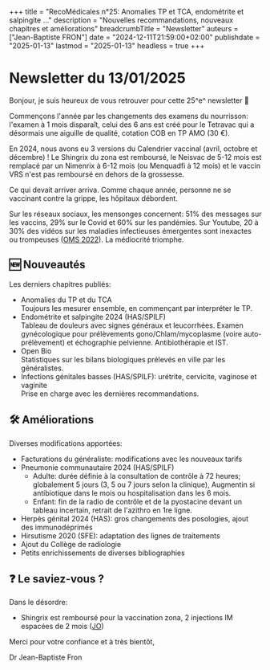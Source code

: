 +++
title = "RecoMédicales n°25: Anomalies TP et TCA, endométrite et salpingite ..."
description = "Nouvelles recommandations, nouveaux chapitres et améliorations"
breadcrumbTitle = "Newsletter"
auteurs = ["Jean-Baptiste FRON"]
date = "2024-12-11T21:59:00+02:00"
publishdate = "2025-01-13"
lastmod = "2025-01-13"
headless = true
+++

# Newsletter du 13/01/2025

Bonjour, je suis heureux de vous retrouver pour cette 25^e^ newsletter 📰

Commençons l'année par les changements des examens du nourrisson: l'examen à 1 mois disparaît, celui des 6 ans est créé pour le Tetravac qui a désormais une aiguille de qualité, cotation COB en TP AMO (30 €).

En 2024, nous avons eu 3 versions du Calendrier vaccinal (avril, octobre et décembre) ! Le Shingrix du zona est remboursé, le Neisvac de 5-12 mois est remplacé par un Nimenrix à 6-12 mois (ou Menquadfi à 12 mois) et le vaccin VRS n'est pas remboursé en dehors de la grossesse.

Ce qui devait arriver arriva. Comme chaque année, personne ne se vaccinant contre la grippe, les hôpitaux débordent.

Sur les réseaux sociaux, les mensonges concernent: 51% des messages sur les vaccins, 29% sur le Covid et 60% sur les pandémies. Sur Youtube, 20 à 30% des vidéos sur les maladies infectieuses émergentes sont inexactes ou trompeuses ([OMS 2022](https://www.who.int/europe/fr/news/item/01-09-2022-infodemics-and-misinformation-negatively-affect-people-s-health-behaviours--new-who-review-finds)). La médiocrité triomphe.

## 🆕 Nouveautés

Les derniers chapitres publiés:

- Anomalies du TP et du TCA  
  Toujours les mesurer ensemble, en commençant par interpréter le TP.
- Endométrite et salpingite 2024 (HAS/SPILF)  
  Tableau de douleurs avec signes généraux et leucorrhées. Examen gynécologique pour prélèvements gono/Chlam/mycoplasme (voire auto-prélèvement) et échographie pelvienne. Antibiothérapie et IST.
- Open Bio  
  Statistiques sur les bilans biologiques prélevés en ville par les généralistes.
- Infections génitales basses (HAS/SPILF): urétrite, cervicite, vaginose et vaginite  
  Prise en charge avec les dernières recommandations.

## 🛠️ Améliorations

Diverses modifications apportées:

- Facturations du généraliste: modifications avec les nouveaux tarifs
- Pneumonie communautaire 2024 (HAS/SPILF)
  - Adulte: durée définie à la consultation de contrôle à 72 heures; globalement 5 jours (3, 5 ou 7 jours selon la clinique), Augmentin si antibiotique dans le mois ou hospitalisation dans les 6 mois.
  - Enfant: fin de la radio de contrôle et de la pyostacine devant un tableau incertain, retrait de l'azithro en 1re ligne.
- Herpès génital 2024 (HAS): gros changements des posologies, ajout des immunodéprimés
- Hirsutisme 2020 (SFE): adaptation des lignes de traitements
- Ajout du Collège de radiologie
- Petits enrichissements de diverses bibliographies

## ❓ Le saviez-vous ?

Dans le désordre:

- Shingrix est remboursé pour la vaccination zona, 2 injections IM espacées de 2 mois ([JO](https://www.legifrance.gouv.fr/jorf/id/JORFTEXT000050762661?init=true&page=1&query=Shingrix&searchField=ALL&tab_selection=all))

Merci pour votre confiance et à très bientôt,

Dr Jean-Baptiste Fron
